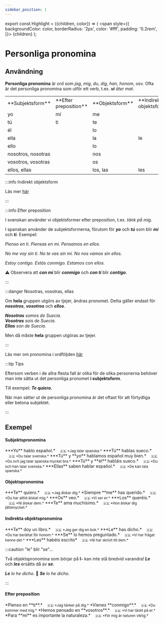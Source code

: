 ```yaml
---
sidebar_position: 1
---
```


export const Highlight = ({children, color}) => (
  <span
    style={{
      backgroundColor: color,
      borderRadius: '2px',
      color: '#fff',
      padding: '0.2rem',
    }}>
    {children}
  </span>
);

# <Highlight color="var(--highlight)">Personliga pronomina</Highlight>

## <Highlight color="#ff4802">Användning</Highlight>

**Personliga pronomina** är ord som *jag*, *mig*, *du*, *dig*, *han*, *honom*, osv. Ofta är det personliga pronomina som utför ett verb, t.ex. ***vi** äter mat*.

<div class="tablepronomina">  
<table>
  <tbody>
    <tr>
      <td> **Subjektsform**</td>
      <td> **Efter preposition**</td>
      <td> **Objektsform**</td>
      <td> **Indirekt objektsform**</td>
    </tr>
    <tr>
      <td> yo</td>
      <td> mí</td>
      <td colspan="2">me</td>
    </tr>
    <tr>
      <td> tú</td>
      <td> ti</td>
      <td colspan="2">te</td>
    </tr>
    <tr>
      <td colspan="2">él</td>
      <td> lo</td>
      <td rowspan="3">le</td>
    </tr>
    <tr>
      <td colspan="2">ella</td>
      <td> la</td>
    </tr>
    <tr>
      <td colspan="2">ello</td>
      <td> lo</td>
    </tr>
    <tr>
      <td colspan="2">nosotros, nosotras</td>
      <td colspan="2">nos</td>
    </tr>
    <tr>
      <td colspan="2">vosotros, vosotras</td>
      <td colspan="2">os</td>
    </tr>
    <tr>
      <td colspan="2">ellos, ellas</td>
      <td>los, las</td>
      <td>les</td>
    </tr>
  </tbody>
</table>
</div>

:::info Indirekt objektsform

Läs mer [här](/docs/Syntax/Introduktion)

:::

:::info Efter preposition

I svenskan använder vi objektsformer efter preposition, t.ex. *tänk på mig*.

I spanskan använder de subjektsformerna, förutom för ***yo*** och ***tú*** som blir ***mí*** och ***ti***. Exempel:

*Pienso en ti. 
Piensas en mí.
Pensamos en ellos.*

*No me voy sin ti. 
No te vas sin mí. 
No nos vamos sin ellos.*

*Estoy contigo.
Estás conmigo.
Estamos con ellos.*

⚠️ Observera att ***con mí*** blir ***conmigo*** och ***con ti*** blir ***contigo***.

:::

:::danger Nosotras, vosotras, ellas

Om **hela** gruppen utgörs av tjejer, ändras pronomet. Detta gäller endast för ***nosotros***, ***vosotros*** och ***ellos***.

***Nosotras** somos de Suecia.*    
***Vosotras** sois de Suecia.*    
***Ellas** son de Suecia.*    

Men då måste **hela** gruppen utgöras av tjejer.

:::

Läs mer om pronomina i ordföljden [här](/docs/Syntax/Introduktion)

:::tip Tips

Eftersom verben i de allra flesta fall är olika för de olika personerna behöver man inte sätta ut det personliga pronomet **i subjektsform**.

Till exempel: ***Te quiero.***

När man sätter ut de personliga pronomina är det oftast för att förtydliga eller betona subjektet.

:::

## <Highlight color="#ff4802">Exempel</Highlight>

#### <Highlight color="#ff4802">Subjektspronomina</Highlight>

<div class="custom-quote">  
***Yo** hablo español.*   
&nbsp;&nbsp;&nbsp;<small>🇸🇪 *Jag talar spanska.*</small>   
***Tú** hablas sueco.*   
&nbsp;&nbsp;&nbsp;<small>🇸🇪 *Du talar svenska.*</small>      
***Tú** y **yo** hablamos español muy bien.*   
&nbsp;&nbsp;&nbsp;<small>🇸🇪 *Du och jag talar spanska mycket bra.*</small>    
***Tú** y **él** habláis sueco.*   
&nbsp;&nbsp;&nbsp;<small>🇸🇪 *Du och han talar svenska.*</small>    
***Ellas** saben hablar español.*   
&nbsp;&nbsp;&nbsp;<small>🇸🇪 *De kan tala spanska.*</small>   
</div>

#### <Highlight color="#ff4802">Objektspronomina</Highlight>

<div class="custom-quote">  
***Te** quiero.*   
&nbsp;&nbsp;&nbsp;<small>🇸🇪 *Jag älskar dig.*</small>   
*Siempre **me** has querido.*   
&nbsp;&nbsp;&nbsp;<small>🇸🇪 *Du har alltid älskat mig.*</small>      
***Os** veo.*   
&nbsp;&nbsp;&nbsp;<small>🇸🇪 *Vi ser er.*</small>    
***Los** queréis.*   
&nbsp;&nbsp;&nbsp;<small>🇸🇪 *Ni älskar dem.*</small>    
***Te** ama muchísimo.*   
&nbsp;&nbsp;&nbsp;<small>🇸🇪 *Hon älskar dig jättemycket.*</small>   
</div>

#### <Highlight color="#ff4802">Indirekta objektspronomina</Highlight>

<div class="custom-quote">  
***Te** doy un libro.*   
&nbsp;&nbsp;&nbsp;<small>🇸🇪 *Jag ger dig en bok.*</small>   
***Le** has dicho.*   
&nbsp;&nbsp;&nbsp;<small>🇸🇪 *Du har berättat för honom.*</small>      
***Se** lo hemos preguntado.*   
&nbsp;&nbsp;&nbsp;<small>🇸🇪 *Vi har frågat henne det.*</small>    
***Les** habéis escrito*   
&nbsp;&nbsp;&nbsp;<small>🇸🇪 *Ni har skrivit till dem.*</small>     
</div>

:::caution "le" blir "se"...

Två objektspronomina som börjar på **l-** kan inte stå bredvid varandra! ***Le*** och ***les*** ersätts då av ***se***.

***Le** lo he dicho.* 🔀 ***Se** lo he dicho.*

:::

#### <Highlight color="#ff4802">Efter preposition</Highlight>

<div class="custom-quote">  
*Pienso en **ti**.*   
&nbsp;&nbsp;&nbsp;<small>🇸🇪 *Jag tänker på dig.*</small>   
*Vienes **conmigo**.*   
&nbsp;&nbsp;&nbsp;<small>🇸🇪 *Du kommer med mig.*</small>      
*Hemos pensado en **vosotros**.*   
&nbsp;&nbsp;&nbsp;<small>🇸🇪 *Vi har tänkt på er.*</small>    
*Para **mí** es importante la naturaleza.*   
&nbsp;&nbsp;&nbsp;<small>🇸🇪 *För mig är naturen viktig.*</small>     
</div>